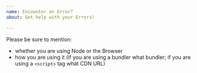 ```yaml
---
name: Encounter an Error?
about: Get help with your Errors!

---
```


Please be sure to mention:
- whether you are using Node or the Browser
- how you are using it (if you are using a bundler what bundler; if you are using a `<script>` tag what CDN URL)
